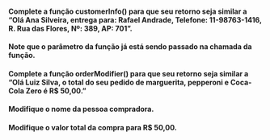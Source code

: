 #### Complete a função customerInfo() para que seu retorno seja similar a “Olá Ana Silveira, entrega para: Rafael Andrade, Telefone: 11-98763-1416, R. Rua das Flores, Nº: 389, AP: 701”.

#### Note que o parâmetro da função já está sendo passado na chamada da função.

#### Complete a função orderModifier() para que seu retorno seja similar a “Olá Luiz Silva, o total do seu pedido de marguerita, pepperoni e Coca-Cola Zero é R$ 50,00.”

#### Modifique o nome da pessoa compradora.
#### Modifique o valor total da compra para R$ 50,00.
